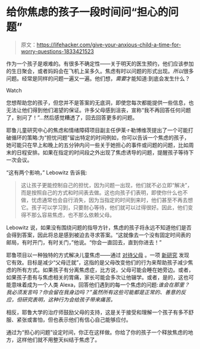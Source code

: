 # 给你焦虑的孩子一段时间问“担心的问题”

> 原文：<https://lifehacker.com/give-your-anxious-child-a-time-for-worry-questions-1833421523>

作为一个孩子是艰难的。有很多不确定性——关于明天的医生预约，他们应该参加的生日聚会，或者妈妈会在飞机上呆多久。焦虑有时以问题的形式出现。*所以*很多问题。经常是同样的问题一遍又一遍。他们想，*需要*才能知道:到底会发生什么？

Watch

您想帮助您的孩子，但您并不是答案的无底洞，即使您每次都能提供一些信息，也无法让他们得到他们渴望的保证。许多父母感到沮丧，宣称“我不再回答任何问题了，别问了！”...然后感觉糟透了，回去回答更多的问题。

耶鲁儿童研究中心的焦虑和情绪障碍项目副主任伊莱·r·勒博维茨提出了一个可能打破循环的策略:为“担忧问题”留出特定的时间例如，你可以告诉一个焦虑的孩子，她可能只在早上和晚上的五分钟内问一些关于她担心的事件或问题的问题，比如周末的日程安排。如果在指定的时间段之外出现了焦虑诱导的问题，提醒孩子等待下一次会议。

“这有两个影响，” Lebowitz 告诉我:

> 这让孩子更能控制自己的担忧，因为问题一出现，他们就不必立即“解决”，而是按照自己的方式和时间表去做。这也向孩子们表明，即使你什么也不做，忧虑通常也会自行消失，因为当指定的时间到来时，他们甚至不再去想它。孩子可以学习到，只要耐心等待，他们就可以过得很好。因此，他们变得不那么容易焦虑，也不那么依赖父母。

Lebowitz 说，如果没有围绕问题的指导方针，焦虑的孩子将永远不知道他们是否会得到答案，因此将总是感到被迫去寻求答案。“这就像去一个没有固定时间表的邮局，有时开门，有时关门，”他说。“你会一直回去，直到你进去！”

耶鲁项目以一种独特的方式解决儿童焦虑——通过 [对待父母](https://news.yale.edu/2019/03/12/new-way-combat-childhood-anxiety-treat-parents) 。一项 [新研究](https://www.jaacap.org/article/S0890-8567(19)30173-X/fulltext) 发现它有效。目标是减少“父母迁就”，这指的是父母改变他们的行为来帮助孩子减少焦虑的所有方式。如果孩子有分离焦虑症，比方说，父母可能会睡在她旁边。或者，如果孩子患有与焦虑相关的胃痛，家长可能会多次让他辍学。或者，是的，这也可能意味着成为一个人类 Alexa，回答他们遇到的每一个焦虑的问题:*谁会在那里？我必须发言吗？你会留在我身边吗？”虽然所有这些可能都是正常的、善意的反应，但研究表明，这种行为会给孩子带来痛苦。*

相反，耶鲁大学的治疗师鼓励父母的支持，这是关于接受和理解一个孩子有多不舒服、紧张或害怕，但也表示他们有信心自己能够应付。

通过为“担心的问题”设定时间，你正在这样做。你给了你的孩子一个释放焦虑的地方，这样他们就不用整天纠结于焦虑了。